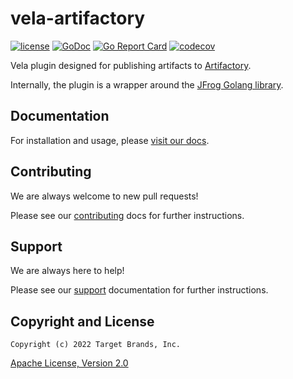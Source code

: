 # vela-artifactory

[![license](https://img.shields.io/crates/l/gl.svg)](../LICENSE)
[![GoDoc](https://godoc.org/github.com/go-vela/vela-artifactory?status.svg)](https://godoc.org/github.com/go-vela/vela-artifactory)
[![Go Report Card](https://goreportcard.com/badge/go-vela/vela-artifactory)](https://goreportcard.com/report/go-vela/vela-artifactory)
[![codecov](https://codecov.io/gh/go-vela/vela-artifactory/branch/master/graph/badge.svg)](https://codecov.io/gh/go-vela/vela-artifactory)

Vela plugin designed for publishing artifacts to [Artifactory](https://jfrog.com/artifactory/).

Internally, the plugin is a wrapper around the [JFrog Golang library](https://github.com/jfrog/jfrog-client-go).

## Documentation

For installation and usage, please [visit our docs](https://go-vela.github.io/docs).

## Contributing

We are always welcome to new pull requests!

Please see our [contributing](CONTRIBUTING.md) docs for further instructions.

## Support

We are always here to help!

Please see our [support](SUPPORT.md) documentation for further instructions.

## Copyright and License

```
Copyright (c) 2022 Target Brands, Inc.
```

[Apache License, Version 2.0](http://www.apache.org/licenses/LICENSE-2.0)
